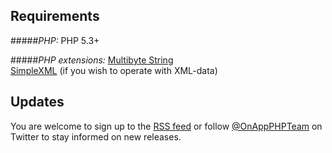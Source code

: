 ## Requirements
#####_PHP:_
PHP 5.3+

#####_PHP extensions:_
[Multibyte String](http://www.php.net/manual/en/mbstring.installation.php)  
[SimpleXML](http://php.net/manual/en/simplexml.installation.php) (if you wish to operate with XML-data)

## Updates
You are welcome to sign up to the [RSS feed](https://github.com/OnApp/OnApp-WHMCS-UsersModule/releases.atom) or follow [@OnAppPHPTeam](https://twitter.com/intent/user?screen_name=OnAppPHPTeam) on Twitter to stay informed on new releases.